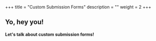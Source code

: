 +++
title = "Custom Submission Forms"
description = ""
weight = 2
+++

## Yo, hey you!

#### Let's talk about custom submission forms!